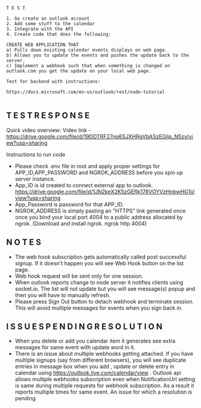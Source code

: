 ```
T E S T    

1. Go create an outlook account
2. Add some stuff to the calendar
3. Integrate with the API
4. Create code that does the following:

CREATE WEB APPLICATION THAT
a) Pulls down existing calendar events displays on web page.
b) Allows you to update the events and pushes the update back to the server.
c) Implement a webhook such that when something is changed on outlook.com you get the update on your local web page.

Test for backend with instructions:

https://docs.microsoft.com/en-us/outlook/rest/node-tutorial


```

## T E S T   R E S P O N S E

Quick video overview: Video link - https://drive.google.com/file/d/19DDTRF27np6SJXHRgVbASzEGlip_N5zv/view?usp=sharing

Instructions to run code 
- Please check .env file in root and apply proper settings for APP_ID,APP_PASSWORD and NGROK_ADDRESS before you spin up server instance.
- App_ID is id created to connect external app to outlook. https://drive.google.com/file/d/1JN2keX2K5zGEfIk178VOYVzHnbwHG1jj/view?usp=sharing
- App_Password is password for that APP_ID.  
- NGROK_ADDRESS  is simply pasting an "HTTPS" link generated once once you bind your local port 4004 to a public address allocated by ngrok. (Download and install ngrok. ngrok http 4004)

## N O T E S

- The web hook subscription gets automatically called post successful signup. If it doesn't happen you will see Web Hook button on the list page. 
- Web hook request will be sent only for one session.
- When outlook reports change to node server it notifies clients using socket.io. The list will not update but you will see message(s) popup and then you will have to manually refresh. 
- Please press Sign Out button to detach webhook and terminate session. This will avoid multiple messages for events when you sign back in.  


## I S S U E S   P E N D I N G   R E S O L U T I O N
- When you delete or add you calendar item it generates see extra messages for same event with update word in it. 
- There is an issue about multiple webhooks getting attached.  If you have multiple signups (say from different browsers),  you will see duplicate  entries in message box when you add , update or delete entry in calendar using https://outlook.live.com/calendar/view .  Outlook api allows multiple webhooks subscription even when NotificationUrl setting is same during multiple requests for webhook subscription.  As a result it reports multiple times for same event.  An issue for which a resolution is pending.